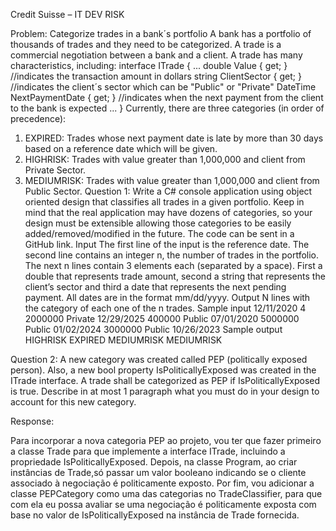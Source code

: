 Credit Suisse – IT DEV RISK


Problem: Categorize trades in a bank´s portfolio
A bank has a portfolio of thousands of trades and they need to be categorized. A trade is a commercial negotiation
between a bank and a client. A trade has many characteristics, including:
interface ITrade
{
 ...
 double Value { get; } //indicates the transaction amount in dollars
 string ClientSector { get; } //indicates the client´s sector which can be "Public" or "Private"
 DateTime NextPaymentDate { get; } //indicates when the next payment from the client to the bank is expected
 ...
}
Currently, there are three categories (in order of precedence):
1. EXPIRED: Trades whose next payment date is late by more than 30 days based on a reference date which will
be given.
2. HIGHRISK: Trades with value greater than 1,000,000 and client from Private Sector.
3. MEDIUMRISK: Trades with value greater than 1,000,000 and client from Public Sector.
Question 1: Write a C# console application using object oriented design that classifies all trades in a given portfolio.
Keep in mind that the real application may have dozens of categories, so your design must be extensible allowing those
categories to be easily added/removed/modified in the future. The code can be sent in a GitHub link.
Input
The first line of the input is the reference date. The second line contains an integer n, the number of trades in
the portfolio. The next n lines contain 3 elements each (separated by a space). First a double that represents
trade amount, second a string that represents the client’s sector and third a date that represents the next
pending payment. All dates are in the format mm/dd/yyyy.
Output
N lines with the category of each one of the n trades.
Sample input
12/11/2020
4
2000000 Private 12/29/2025
400000 Public 07/01/2020
5000000 Public 01/02/2024
3000000 Public 10/26/2023
Sample output
HIGHRISK
EXPIRED
MEDIUMRISK
MEDIUMRISK



Question 2: A new category was created called PEP (politically exposed person). Also, a new bool property
IsPoliticallyExposed was created in the ITrade interface. A trade shall be categorized as PEP if
IsPoliticallyExposed is true. Describe in at most 1 paragraph what you must do in your design to account for this
new category.


Response:

Para incorporar a nova categoria PEP ao projeto, vou  ter que fazer  primeiro  a classe Trade para que  implemente a interface ITrade, 
incluindo a propriedade IsPoliticallyExposed. 
Depois, na classe Program, ao criar instâncias de Trade,só passar um valor booleano indicando se o cliente associado à negociação é politicamente exposto.
Por fim, vou adicionar a classe PEPCategory como uma das categorias no TradeClassifier,
para que com ela eu possa avaliar se uma negociação é politicamente exposta com base no valor de IsPoliticallyExposed na instância de Trade fornecida.
